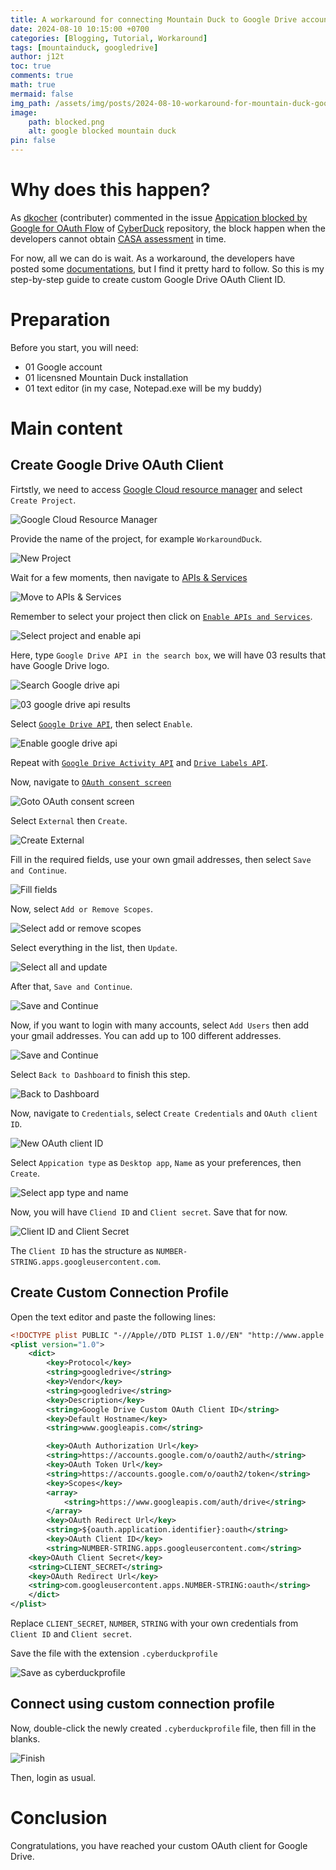 ```yaml
---
title: A workaround for connecting Mountain Duck to Google Drive accounts
date: 2024-08-10 10:15:00 +0700
categories: [Blogging, Tutorial, Workaround]
tags: [mountainduck, googledrive]
author: j12t
toc: true
comments: true
math: true
mermaid: false
img_path: /assets/img/posts/2024-08-10-workaround-for-mountain-duck-google-drive
image:
    path: blocked.png
    alt: google blocked mountain duck
pin: false
---
```


# Why does this happen?

As [dkocher](https://github.com/dkocher) (contributer) commented in the issue [Appication blocked by Google for OAuth Flow](https://github.com/iterate-ch/cyberduck/issues/16178) of [CyberDuck](https://github.com/iterate-ch/cyberduck) repository, the block happen when the developers cannot obtain [CASA assessment](https://github.com/iterate-ch/cyberduck/issues/16192) in time.

For now, all we can do is wait. As a workaround, the developers have posted some [documentations](https://docs.cyberduck.io/protocols/profiles/google_client_id/), but I find it pretty hard to follow. So this is my step-by-step guide to create custom Google Drive OAuth Client ID.

# Preparation

Before you start, you will need:

- 01 Google account
- 01 licensned Mountain Duck installation
- 01 text editor (in my case, Notepad.exe will be my buddy)

# Main content

## Create Google Drive OAuth Client

Firtstly, we need to access [Google Cloud resource manager](https://console.cloud.google.com/cloud-resource-manager) and select `Create Project`.

![Google Cloud Resource Manager](google-cloud-resource-manager.png)

Provide the name of the project, for example `WorkaroundDuck`.

![New Project](newproject.png)

Wait for a few moments, then navigate to [APIs & Services](https://console.cloud.google.com/apis/dashboard)

![Move to APIs & Services](goto-apis-and-service.png)

Remember to select your project then click on [`Enable APIs and Services`](https://console.cloud.google.com/apis/library?project=workaroundduck).

![Select project and enable api](select-then-enable.png)

Here, type `Google Drive API in the search box`, we will have 03 results that have Google Drive logo.

![Search Google drive api](search-gdrive-api.png)

![03 google drive api results](gdrive-api-results.png)

Select [`Google Drive API`](https://console.cloud.google.com/apis/library/drive.googleapis.com), then select `Enable`.

![Enable google drive api](enable-gdrive-api.png)

Repeat with [`Google Drive Activity API`](https://console.cloud.google.com/apis/library/driveactivity.googleapis.com) and [`Drive Labels API`](https://console.cloud.google.com/apis/library/drivelabels.googleapis.com).

Now, navigate to [`OAuth consent screen`](https://console.cloud.google.com/apis/credentials/consent)

![Goto OAuth consent screen](goto-oauth-consent-screen.png)

Select `External` then `Create`.

![Create External](create-external.png)

Fill in the required fields, use your own gmail addresses, then select `Save and Continue`.

![Fill fields](fill-fields.png)

Now, select `Add or Remove Scopes`.

![Select add or remove scopes](select-add-or-remove-scopes.png)

Select everything in the list, then `Update`.

![Select all and update](select-all-and-update.png)

After that, `Save and Continue`.

![Save and Continue](save-and-continue.png)

Now, if you want to login with many accounts, select `Add Users` then add your gmail addresses. You can add up to 100 different addresses.

![Save and Continue](continue.png)

Select `Back to Dashboard` to finish this step.

![Back to Dashboard](back-to-dashboard.png)

Now, navigate to `Credentials`, select `Create Credentials` and `OAuth client ID`.

![New OAuth client ID](new-oauth-client-id.png)

Select `Appication type` as `Desktop app`, `Name` as your preferences, then `Create`.

![Select app type and name](app-type-and-name.png)

Now, you will have `Cliend ID` and `Client secret`. Save that for now.

![Client ID and Client Secret](client-id.png)

The `Client ID` has the structure as `NUMBER-STRING.apps.googleusercontent.com`.

## Create Custom Connection Profile

Open the text editor and paste the following lines:

```xml
<!DOCTYPE plist PUBLIC "-//Apple//DTD PLIST 1.0//EN" "http://www.apple.com/DTDs/PropertyList-1.0.dtd">
<plist version="1.0">
    <dict>
        <key>Protocol</key>
        <string>googledrive</string>
        <key>Vendor</key>
        <string>googledrive</string>
        <key>Description</key>
        <string>Google Drive Custom OAuth Client ID</string>
        <key>Default Hostname</key>
        <string>www.googleapis.com</string>

        <key>OAuth Authorization Url</key>
        <string>https://accounts.google.com/o/oauth2/auth</string>
        <key>OAuth Token Url</key>
        <string>https://accounts.google.com/o/oauth2/token</string>
        <key>Scopes</key>
        <array>
            <string>https://www.googleapis.com/auth/drive</string>
        </array>
        <key>OAuth Redirect Url</key>
        <string>${oauth.application.identifier}:oauth</string>
        <key>OAuth Client ID</key>
        <string>NUMBER-STRING.apps.googleusercontent.com</string>
	<key>OAuth Client Secret</key>
	<string>CLIENT_SECRET</string>
	<key>OAuth Redirect Url</key>
	<string>com.googleusercontent.apps.NUMBER-STRING:oauth</string>
    </dict>
</plist>
```

Replace `CLIENT_SECRET`, `NUMBER`, `STRING` with your own credentials from `Client ID` and `Client secret`.

Save the file with the extension `.cyberduckprofile`

![Save as cyberduckprofile](save-as-cyberduckprofile.png)

## Connect using custom connection profile

Now, double-click the newly created `.cyberduckprofile` file, then fill in the blanks.

![Finish](finish.png)

Then, login as usual.

# Conclusion

Congratulations, you have reached your custom OAuth client for Google Drive.
